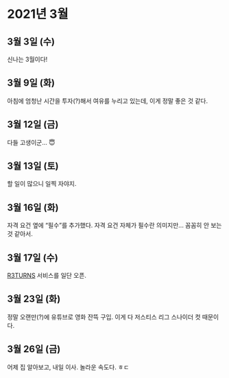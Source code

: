 # 2021년 3월

## 3월 3일 (수)

신나는 3월이다!

## 3월 9일 (화)

아침에 엄청난 시간을 투자(?)해서 여유를 누리고 있는데, 이게 정말 좋은 것 같다.

## 3월 12일 (금)

다들 고생이군... 😇

## 3월 13일 (토)

할 일이 많으니 일찍 자야지.

## 3월 16일 (화)

자격 요건 옆에 “필수”를 추가했다. 자격 요건 자체가 필수란 의미지만... 꼼꼼히 안 보는 것 같아서.

## 3월 17일 (수)

[R3TURNS](https://j.mp/3vvPODv) 서비스를 일단 오픈.

## 3월 23일 (화)

정말 오랜만(?)에 유튜브로 영화 잔뜩 구입. 이게 다 저스티스 리그 스나이더 컷 때문이다.

## 3월 26일 (금)

어제 집 알아보고, 내일 이사. 놀라운 속도다. ㅎㄷ
